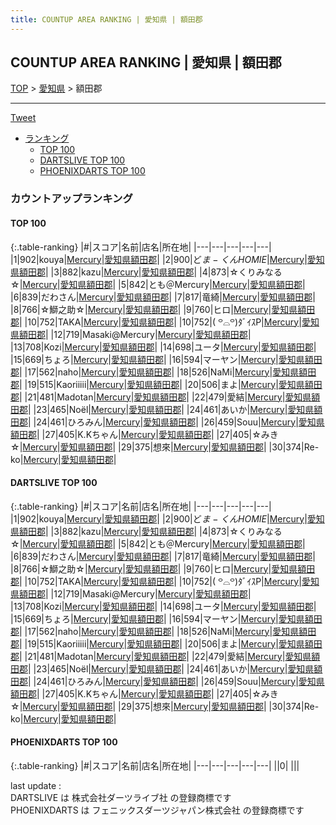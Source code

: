 ```yaml
---
title: COUNTUP AREA RANKING | 愛知県 | 額田郡
---
```

## COUNTUP AREA RANKING | 愛知県 | 額田郡

[TOP](/darts/rank/) > [愛知県](/darts/rank/愛知県/) > 額田郡

___

<a href="https://twitter.com/share?ref_src=twsrc%5Etfw" data-text="COUNTUP AREA RANKING | 愛知県額田郡" class="twitter-share-button" data-hashtags="DARTSLIVE,PHOENIXDARTS,darts,ダーツ" data-show-count="false">Tweet</a>

* [ランキング](#カウントアップランキング)
    * [TOP 100](#top-100)
    * [DARTSLIVE TOP 100](#dartslive-top-100)
    * [PHOENIXDARTS TOP 100](#phoenixdarts-top-100)

### カウントアップランキング

#### TOP 100



{:.table-ranking}
|#|スコア|名前|店名|所在地|
|---|---|---|---|---|
|1|902|<span class="rank-name-dl">kouya</span>|<a href="https://search.dartslive.com/jp/shop/1c11f12dc3486a260d9b047a20a7ba1e">Mercury</a>|<a href="/darts/rank/愛知県/額田郡">愛知県額田郡</a>|
|2|900|<span class="rank-name-dl">ど$ま-くんHOMIE$</span>|<a href="https://search.dartslive.com/jp/shop/1c11f12dc3486a260d9b047a20a7ba1e">Mercury</a>|<a href="/darts/rank/愛知県/額田郡">愛知県額田郡</a>|
|3|882|<span class="rank-name-dl">kazu</span>|<a href="https://search.dartslive.com/jp/shop/1c11f12dc3486a260d9b047a20a7ba1e">Mercury</a>|<a href="/darts/rank/愛知県/額田郡">愛知県額田郡</a>|
|4|873|<span class="rank-name-dl">☆くりみなる☆</span>|<a href="https://search.dartslive.com/jp/shop/1c11f12dc3486a260d9b047a20a7ba1e">Mercury</a>|<a href="/darts/rank/愛知県/額田郡">愛知県額田郡</a>|
|5|842|<span class="rank-name-dl">とも＠Mercury</span>|<a href="https://search.dartslive.com/jp/shop/1c11f12dc3486a260d9b047a20a7ba1e">Mercury</a>|<a href="/darts/rank/愛知県/額田郡">愛知県額田郡</a>|
|6|839|<span class="rank-name-dl">だわさん</span>|<a href="https://search.dartslive.com/jp/shop/1c11f12dc3486a260d9b047a20a7ba1e">Mercury</a>|<a href="/darts/rank/愛知県/額田郡">愛知県額田郡</a>|
|7|817|<span class="rank-name-dl">竜綺</span>|<a href="https://search.dartslive.com/jp/shop/1c11f12dc3486a260d9b047a20a7ba1e">Mercury</a>|<a href="/darts/rank/愛知県/額田郡">愛知県額田郡</a>|
|8|766|<span class="rank-name-dl">☆鰤之助☆</span>|<a href="https://search.dartslive.com/jp/shop/1c11f12dc3486a260d9b047a20a7ba1e">Mercury</a>|<a href="/darts/rank/愛知県/額田郡">愛知県額田郡</a>|
|9|760|<span class="rank-name-dl">ヒロ</span>|<a href="https://search.dartslive.com/jp/shop/1c11f12dc3486a260d9b047a20a7ba1e">Mercury</a>|<a href="/darts/rank/愛知県/額田郡">愛知県額田郡</a>|
|10|752|<span class="rank-name-dl">TAKA</span>|<a href="https://search.dartslive.com/jp/shop/1c11f12dc3486a260d9b047a20a7ba1e">Mercury</a>|<a href="/darts/rank/愛知県/額田郡">愛知県額田郡</a>|
|10|752|<span class="rank-name-dl">‎( ꒪⌓꒪)ﾀﾞｲｽP</span>|<a href="https://search.dartslive.com/jp/shop/1c11f12dc3486a260d9b047a20a7ba1e">Mercury</a>|<a href="/darts/rank/愛知県/額田郡">愛知県額田郡</a>|
|12|719|<span class="rank-name-dl">Masaki@Mercury</span>|<a href="https://search.dartslive.com/jp/shop/1c11f12dc3486a260d9b047a20a7ba1e">Mercury</a>|<a href="/darts/rank/愛知県/額田郡">愛知県額田郡</a>|
|13|708|<span class="rank-name-dl">Kozi</span>|<a href="https://search.dartslive.com/jp/shop/1c11f12dc3486a260d9b047a20a7ba1e">Mercury</a>|<a href="/darts/rank/愛知県/額田郡">愛知県額田郡</a>|
|14|698|<span class="rank-name-dl">ユータ</span>|<a href="https://search.dartslive.com/jp/shop/1c11f12dc3486a260d9b047a20a7ba1e">Mercury</a>|<a href="/darts/rank/愛知県/額田郡">愛知県額田郡</a>|
|15|669|<span class="rank-name-dl">ちょろ</span>|<a href="https://search.dartslive.com/jp/shop/1c11f12dc3486a260d9b047a20a7ba1e">Mercury</a>|<a href="/darts/rank/愛知県/額田郡">愛知県額田郡</a>|
|16|594|<span class="rank-name-dl">マーヤン</span>|<a href="https://search.dartslive.com/jp/shop/1c11f12dc3486a260d9b047a20a7ba1e">Mercury</a>|<a href="/darts/rank/愛知県/額田郡">愛知県額田郡</a>|
|17|562|<span class="rank-name-dl">naho</span>|<a href="https://search.dartslive.com/jp/shop/1c11f12dc3486a260d9b047a20a7ba1e">Mercury</a>|<a href="/darts/rank/愛知県/額田郡">愛知県額田郡</a>|
|18|526|<span class="rank-name-dl">NaMi</span>|<a href="https://search.dartslive.com/jp/shop/1c11f12dc3486a260d9b047a20a7ba1e">Mercury</a>|<a href="/darts/rank/愛知県/額田郡">愛知県額田郡</a>|
|19|515|<span class="rank-name-dl">Kaoriiiii</span>|<a href="https://search.dartslive.com/jp/shop/1c11f12dc3486a260d9b047a20a7ba1e">Mercury</a>|<a href="/darts/rank/愛知県/額田郡">愛知県額田郡</a>|
|20|506|<span class="rank-name-dl">まよ</span>|<a href="https://search.dartslive.com/jp/shop/1c11f12dc3486a260d9b047a20a7ba1e">Mercury</a>|<a href="/darts/rank/愛知県/額田郡">愛知県額田郡</a>|
|21|481|<span class="rank-name-dl">Madotan</span>|<a href="https://search.dartslive.com/jp/shop/1c11f12dc3486a260d9b047a20a7ba1e">Mercury</a>|<a href="/darts/rank/愛知県/額田郡">愛知県額田郡</a>|
|22|479|<span class="rank-name-dl">愛結</span>|<a href="https://search.dartslive.com/jp/shop/1c11f12dc3486a260d9b047a20a7ba1e">Mercury</a>|<a href="/darts/rank/愛知県/額田郡">愛知県額田郡</a>|
|23|465|<span class="rank-name-dl">Noël</span>|<a href="https://search.dartslive.com/jp/shop/1c11f12dc3486a260d9b047a20a7ba1e">Mercury</a>|<a href="/darts/rank/愛知県/額田郡">愛知県額田郡</a>|
|24|461|<span class="rank-name-dl">あいか</span>|<a href="https://search.dartslive.com/jp/shop/1c11f12dc3486a260d9b047a20a7ba1e">Mercury</a>|<a href="/darts/rank/愛知県/額田郡">愛知県額田郡</a>|
|24|461|<span class="rank-name-dl">ひろみん</span>|<a href="https://search.dartslive.com/jp/shop/1c11f12dc3486a260d9b047a20a7ba1e">Mercury</a>|<a href="/darts/rank/愛知県/額田郡">愛知県額田郡</a>|
|26|459|<span class="rank-name-dl">Souu</span>|<a href="https://search.dartslive.com/jp/shop/1c11f12dc3486a260d9b047a20a7ba1e">Mercury</a>|<a href="/darts/rank/愛知県/額田郡">愛知県額田郡</a>|
|27|405|<span class="rank-name-dl">K.Kちゃん</span>|<a href="https://search.dartslive.com/jp/shop/1c11f12dc3486a260d9b047a20a7ba1e">Mercury</a>|<a href="/darts/rank/愛知県/額田郡">愛知県額田郡</a>|
|27|405|<span class="rank-name-dl">☆みき☆</span>|<a href="https://search.dartslive.com/jp/shop/1c11f12dc3486a260d9b047a20a7ba1e">Mercury</a>|<a href="/darts/rank/愛知県/額田郡">愛知県額田郡</a>|
|29|375|<span class="rank-name-dl">想來</span>|<a href="https://search.dartslive.com/jp/shop/1c11f12dc3486a260d9b047a20a7ba1e">Mercury</a>|<a href="/darts/rank/愛知県/額田郡">愛知県額田郡</a>|
|30|374|<span class="rank-name-dl">Re-ko</span>|<a href="https://search.dartslive.com/jp/shop/1c11f12dc3486a260d9b047a20a7ba1e">Mercury</a>|<a href="/darts/rank/愛知県/額田郡">愛知県額田郡</a>|


#### DARTSLIVE TOP 100



{:.table-ranking}
|#|スコア|名前|店名|所在地|
|---|---|---|---|---|
|1|902|<span class="rank-name-dl">kouya</span>|<a href="https://search.dartslive.com/jp/shop/1c11f12dc3486a260d9b047a20a7ba1e">Mercury</a>|<a href="/darts/rank/愛知県/額田郡">愛知県額田郡</a>|
|2|900|<span class="rank-name-dl">ど$ま-くんHOMIE$</span>|<a href="https://search.dartslive.com/jp/shop/1c11f12dc3486a260d9b047a20a7ba1e">Mercury</a>|<a href="/darts/rank/愛知県/額田郡">愛知県額田郡</a>|
|3|882|<span class="rank-name-dl">kazu</span>|<a href="https://search.dartslive.com/jp/shop/1c11f12dc3486a260d9b047a20a7ba1e">Mercury</a>|<a href="/darts/rank/愛知県/額田郡">愛知県額田郡</a>|
|4|873|<span class="rank-name-dl">☆くりみなる☆</span>|<a href="https://search.dartslive.com/jp/shop/1c11f12dc3486a260d9b047a20a7ba1e">Mercury</a>|<a href="/darts/rank/愛知県/額田郡">愛知県額田郡</a>|
|5|842|<span class="rank-name-dl">とも＠Mercury</span>|<a href="https://search.dartslive.com/jp/shop/1c11f12dc3486a260d9b047a20a7ba1e">Mercury</a>|<a href="/darts/rank/愛知県/額田郡">愛知県額田郡</a>|
|6|839|<span class="rank-name-dl">だわさん</span>|<a href="https://search.dartslive.com/jp/shop/1c11f12dc3486a260d9b047a20a7ba1e">Mercury</a>|<a href="/darts/rank/愛知県/額田郡">愛知県額田郡</a>|
|7|817|<span class="rank-name-dl">竜綺</span>|<a href="https://search.dartslive.com/jp/shop/1c11f12dc3486a260d9b047a20a7ba1e">Mercury</a>|<a href="/darts/rank/愛知県/額田郡">愛知県額田郡</a>|
|8|766|<span class="rank-name-dl">☆鰤之助☆</span>|<a href="https://search.dartslive.com/jp/shop/1c11f12dc3486a260d9b047a20a7ba1e">Mercury</a>|<a href="/darts/rank/愛知県/額田郡">愛知県額田郡</a>|
|9|760|<span class="rank-name-dl">ヒロ</span>|<a href="https://search.dartslive.com/jp/shop/1c11f12dc3486a260d9b047a20a7ba1e">Mercury</a>|<a href="/darts/rank/愛知県/額田郡">愛知県額田郡</a>|
|10|752|<span class="rank-name-dl">TAKA</span>|<a href="https://search.dartslive.com/jp/shop/1c11f12dc3486a260d9b047a20a7ba1e">Mercury</a>|<a href="/darts/rank/愛知県/額田郡">愛知県額田郡</a>|
|10|752|<span class="rank-name-dl">‎( ꒪⌓꒪)ﾀﾞｲｽP</span>|<a href="https://search.dartslive.com/jp/shop/1c11f12dc3486a260d9b047a20a7ba1e">Mercury</a>|<a href="/darts/rank/愛知県/額田郡">愛知県額田郡</a>|
|12|719|<span class="rank-name-dl">Masaki@Mercury</span>|<a href="https://search.dartslive.com/jp/shop/1c11f12dc3486a260d9b047a20a7ba1e">Mercury</a>|<a href="/darts/rank/愛知県/額田郡">愛知県額田郡</a>|
|13|708|<span class="rank-name-dl">Kozi</span>|<a href="https://search.dartslive.com/jp/shop/1c11f12dc3486a260d9b047a20a7ba1e">Mercury</a>|<a href="/darts/rank/愛知県/額田郡">愛知県額田郡</a>|
|14|698|<span class="rank-name-dl">ユータ</span>|<a href="https://search.dartslive.com/jp/shop/1c11f12dc3486a260d9b047a20a7ba1e">Mercury</a>|<a href="/darts/rank/愛知県/額田郡">愛知県額田郡</a>|
|15|669|<span class="rank-name-dl">ちょろ</span>|<a href="https://search.dartslive.com/jp/shop/1c11f12dc3486a260d9b047a20a7ba1e">Mercury</a>|<a href="/darts/rank/愛知県/額田郡">愛知県額田郡</a>|
|16|594|<span class="rank-name-dl">マーヤン</span>|<a href="https://search.dartslive.com/jp/shop/1c11f12dc3486a260d9b047a20a7ba1e">Mercury</a>|<a href="/darts/rank/愛知県/額田郡">愛知県額田郡</a>|
|17|562|<span class="rank-name-dl">naho</span>|<a href="https://search.dartslive.com/jp/shop/1c11f12dc3486a260d9b047a20a7ba1e">Mercury</a>|<a href="/darts/rank/愛知県/額田郡">愛知県額田郡</a>|
|18|526|<span class="rank-name-dl">NaMi</span>|<a href="https://search.dartslive.com/jp/shop/1c11f12dc3486a260d9b047a20a7ba1e">Mercury</a>|<a href="/darts/rank/愛知県/額田郡">愛知県額田郡</a>|
|19|515|<span class="rank-name-dl">Kaoriiiii</span>|<a href="https://search.dartslive.com/jp/shop/1c11f12dc3486a260d9b047a20a7ba1e">Mercury</a>|<a href="/darts/rank/愛知県/額田郡">愛知県額田郡</a>|
|20|506|<span class="rank-name-dl">まよ</span>|<a href="https://search.dartslive.com/jp/shop/1c11f12dc3486a260d9b047a20a7ba1e">Mercury</a>|<a href="/darts/rank/愛知県/額田郡">愛知県額田郡</a>|
|21|481|<span class="rank-name-dl">Madotan</span>|<a href="https://search.dartslive.com/jp/shop/1c11f12dc3486a260d9b047a20a7ba1e">Mercury</a>|<a href="/darts/rank/愛知県/額田郡">愛知県額田郡</a>|
|22|479|<span class="rank-name-dl">愛結</span>|<a href="https://search.dartslive.com/jp/shop/1c11f12dc3486a260d9b047a20a7ba1e">Mercury</a>|<a href="/darts/rank/愛知県/額田郡">愛知県額田郡</a>|
|23|465|<span class="rank-name-dl">Noël</span>|<a href="https://search.dartslive.com/jp/shop/1c11f12dc3486a260d9b047a20a7ba1e">Mercury</a>|<a href="/darts/rank/愛知県/額田郡">愛知県額田郡</a>|
|24|461|<span class="rank-name-dl">あいか</span>|<a href="https://search.dartslive.com/jp/shop/1c11f12dc3486a260d9b047a20a7ba1e">Mercury</a>|<a href="/darts/rank/愛知県/額田郡">愛知県額田郡</a>|
|24|461|<span class="rank-name-dl">ひろみん</span>|<a href="https://search.dartslive.com/jp/shop/1c11f12dc3486a260d9b047a20a7ba1e">Mercury</a>|<a href="/darts/rank/愛知県/額田郡">愛知県額田郡</a>|
|26|459|<span class="rank-name-dl">Souu</span>|<a href="https://search.dartslive.com/jp/shop/1c11f12dc3486a260d9b047a20a7ba1e">Mercury</a>|<a href="/darts/rank/愛知県/額田郡">愛知県額田郡</a>|
|27|405|<span class="rank-name-dl">K.Kちゃん</span>|<a href="https://search.dartslive.com/jp/shop/1c11f12dc3486a260d9b047a20a7ba1e">Mercury</a>|<a href="/darts/rank/愛知県/額田郡">愛知県額田郡</a>|
|27|405|<span class="rank-name-dl">☆みき☆</span>|<a href="https://search.dartslive.com/jp/shop/1c11f12dc3486a260d9b047a20a7ba1e">Mercury</a>|<a href="/darts/rank/愛知県/額田郡">愛知県額田郡</a>|
|29|375|<span class="rank-name-dl">想來</span>|<a href="https://search.dartslive.com/jp/shop/1c11f12dc3486a260d9b047a20a7ba1e">Mercury</a>|<a href="/darts/rank/愛知県/額田郡">愛知県額田郡</a>|
|30|374|<span class="rank-name-dl">Re-ko</span>|<a href="https://search.dartslive.com/jp/shop/1c11f12dc3486a260d9b047a20a7ba1e">Mercury</a>|<a href="/darts/rank/愛知県/額田郡">愛知県額田郡</a>|


#### PHOENIXDARTS TOP 100



{:.table-ranking}
|#|スコア|名前|店名|所在地|
|---|---|---|---|---|
||0|<span class="rank-name-dl"> </span>|<a href=""></a>|<a href="/darts/rank//"></a>|


<div class="footer border-top border-gray-light mt-5 pt-3 text-right text-gray">
    last update : <span style="font-weight: italic" id="foot_last_modified"></span><br />
    DARTSLIVE は 株式会社ダーツライブ社 の登録商標です<br />
    PHOENIXDARTS は フェニックスダーツジャパン株式会社 の登録商標です<br />
</div>

<script src="https://cdnjs.cloudflare.com/ajax/libs/jquery.tablesorter/2.31.3/js/jquery.tablesorter.min.js" integrity="sha512-qzgd5cYSZcosqpzpn7zF2ZId8f/8CHmFKZ8j7mU4OUXTNRd5g+ZHBPsgKEwoqxCtdQvExE5LprwwPAgoicguNg==" crossorigin="anonymous" referrerpolicy="no-referrer"></script>
<link rel="stylesheet" href="https://cdnjs.cloudflare.com/ajax/libs/jquery.tablesorter/2.31.3/css/theme.default.min.css" integrity="sha512-wghhOJkjQX0Lh3NSWvNKeZ0ZpNn+SPVXX1Qyc9OCaogADktxrBiBdKGDoqVUOyhStvMBmJQ8ZdMHiR3wuEq8+w==" crossorigin="anonymous" referrerpolicy="no-referrer" />
<script>
$(function() {
    $(".table-ranking").tablesorter({sortList:[[0, 0]]});
    $("#foot_last_modified").text(formatDate(new Date(document.lastModified), 'yyyy-MM-dd HH:mm:ss'));
});
</script>

<script async src="https://platform.twitter.com/widgets.js" charset="utf-8"></script>